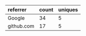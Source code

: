 | referrer   | count | uniques |
| :--------- | :---- | :------ |
| Google     | 34    | 5       |
| github.com | 17    | 5       |